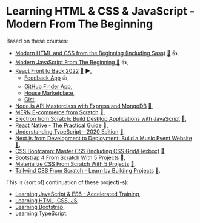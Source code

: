 # Learning HTML & CSS & JavaScript - Modern From The Beginning

Based on these courses:

- [Modern HTML and CSS from the Beginning (Including Sass)](https://learning.oreilly.com/videos/modern-html-and/9781838822828/) [:file_folder:](https://github.com/PacktPublishing/Modern-HTML-and-CSS-from-the-Beginning-Including-Sass) :+1:,
- [Modern JavaScript From The Beginning
  ](https://learning.oreilly.com/videos/modern-javascript-from/9781789539509/) [:file_folder:](https://github.com/packtpublishing/modern-javascript-from-the-beginning) :+1:,
- [React Front to Back 2022](https://learning.oreilly.com/videos/react-front-to/9781838645274/) [:file_folder:](https://github.com/packtpublishing/react-front-to-back) :arrow_forward:,
  - [Feedback App](https://github.com/bradtraversy/feedback-app) :+1:,
  - [GitHub Finder App](https://github.com/bradtraversy/github-finder-app),
  - [House Marketplace](https://github.com/bradtraversy/house-marketplace),
  - [Gist](https://gist.github.com/bradtraversy),
- [Node.js API Masterclass with Express and MongoDB](https://learning.oreilly.com/videos/node-js-api-masterclass/9781800569638/) [:file_folder:](https://github.com/packtpublishing/node.js-api-masterclass-with-express-and-mongodb),
- [MERN E-commerce from Scratch](https://learning.oreilly.com/videos/mern-e-commerce-from/9781801077545/) [:file_folder:](https://github.com/PacktPublishing/MERN-e-Commerce-From-Scratch),
- [Electron from Scratch: Build Desktop Applications with JavaScript](https://learning.oreilly.com/videos/electron-from-scratch/9781800562516/) [:file_folder:](https://github.com/PacktPublishing/Electron-from-Scratch-Build-Desktop-Applications-with-JavaScript),
- [React Native - The Practical Guide](https://learning.oreilly.com/videos/react-native/9781789139747/) [:file_folder:](https://github.com/packtpublishing/react-native---the-practical-guide),
- [Understanding TypeScript – 2020 Edition](https://learning.oreilly.com/videos/understanding-typescript/9781789951905/) [:file_folder:](https://github.com/PacktPublishing/Understanding-TypeScript-2020-Edition),
- [Next.js from Development to Deployment: Build a Music Event Website](https://learning.oreilly.com/videos/next-js-from-development/9781801814706/) [:file_folder:](https://github.com/PacktPublishing/Next.js-from-Development-to-Deployment-Build-a-Music-Event-Website),
- [CSS Bootcamp: Master CSS (Including CSS Grid/Flexbox)](https://learning.oreilly.com/videos/css-bootcamp-master/9781800202801/) [:file_folder:](https://github.com/PacktPublishing/CSS-Bootcamp-Master-CSS-Including-CSS-Grid-Flexbox-),
- [Bootstrap 4 From Scratch With 5 Projects](https://learning.oreilly.com/videos/bootstrap-4-from/9781789535457/) [:file_folder:](https://github.com/PacktPublishing/Bootstrap-4-From-Scratch-With-5-Projects),
- [Materialize CSS From Scratch With 5 Projects](https://learning.oreilly.com/videos/materialize-css-from/9781789538724/) [:file_folder:](https://github.com/PacktPublishing/Materialize-CSS-From-Scratch-With-5-Projects),
- [Tailwind CSS From Scratch - Learn by Building Projects](https://learning.oreilly.com/videos/next-js-from-development/9781801814706/) [:file_folder:](https://github.com/PacktPublishing/Tailwind-CSS-From-Scratch---Learn-by-Building-Projects).

This is (sort of) continuation of these project(-s):

- [Learning JavaScript & ES6 - Accelerated Training](https://github.com/sswietoniowski/learning-javascript-and-es6-accelerated-training),
- [Learning HTML, CSS, JS](https://github.com/sswietoniowski/learning-html-css-js),
- [Learning Bootstrap](https://github.com/sswietoniowski/learning-bootstrap),
- [Learning TypeScript](https://github.com/sswietoniowski/learning-typescript).
